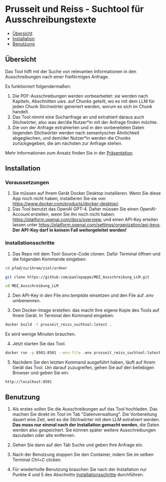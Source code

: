 # Prusseit und Reiss - Suchtool für Ausschreibungstexte

* [Übersicht](#übersicht)
* [Installation](#installation)
* [Benutzung](#benutzung)


## Übersicht

Das Tool hilft mit der Suche von relevanten Informationen in den Ausschreibungen nach einer freiförmigen Anfrage.

Es funktioniert folgendermaßen:

1. Die PDF-Ausschreibungen werden vorbearbeitet: sie werden nach Kapiteln, Abschnitten uws. auf Chunks geteilt, wo es mit dem LLM für jeden Chunk Stichwörter generiert werden, worum es sich im Chunk handelt.
2. Das Tool nimmt eine Suchanfrage an und extrahiert daraus auch Stichwörter, also was der/die Nutzer*in mit der Anfrage finden möchte.
3. Die von der Anfrage extrahierten und in den vorbereiteten Daten liegenden Stichwörter werden nach semantyscher Ähnlichkeit abgegliechen, und dem/der Nutzer*in werden die Chunks zurückgegeben, die am nächsten zur Anfrage stehen.

Mehr Informationen zum Ansatz finden Sie in der [Präsentation](./Prusseit_u_Reiss_aktueller_Stand.pptx).


## Installation

### Voraussetzungen

1. Sie müssen auf Ihrem Gerät Docker Desktop installieren. Wenn Sie diese App noch nicht haben, installieren Sie sie von https://www.docker.com/products/docker-desktop/.
2. Das Tool benutzt das OpenAI GPT-4. Daher müssen Sie einen OpenAI-Account erstellen, wenn Sie ihn noch nicht haben: https://platform.openai.com/docs/overview, und einen API-Key erteilen lassen unter https://platform.openai.com/settings/organization/api-keys. **Der API-Key darf in keinem Fall weitergeleitet werden!**


### Installationsschritte

1. Das Repo mit dem Tool-Source-Code clonen. Dafür Terminal öffnen und die folgenden Kommande eingeben:

```bash
cd pfad/zu/ihrem/ziel/ordner

git clone https://github.com/paolopappe/MDZ_Ausschreibung_LLM.git

cd MDZ_Ausschreibung_LLM
```

2. Den API-Key in den File _env.template_ einsetzen und den File auf _.env_ umbenennen.

3. Den Docker-Image erstellen: das macht Ihre eigene Kopie des Tools auf Ihrem Gerät. In Terminal den Kommand eingeben:

```bash
docker build -t prusseit_reiss_suchtool:latest . 
```

Es wird wenige Minuten brauchen.

4. Jetzt starten Sie das Tool.

```bash
docker run -p 8501:8501 --env-file .env prusseit_reiss_suchtool:latest
```

5. Nachdem Sie den letzten Kommand ausgeführt haben, läuft auf Ihrem Gerät das Tool. Um darauf zuzugreifen, gehen Sie auf den beliebigen Browser und geben Sie ein:

```text
http://localhost:8501
```


## Benutzung

1. Als erstes sollen Sie die Ausschreibungen auf das Tool hochladen. Das machen Sie direkt im Tool im Tab "Datenverwaltung". Die Vorbereitung dauert eine Zeit, weil es die Stichwörter mit dem LLM extrahiert werden. **Das muss nur einmal nach der Installation gemacht werden**, die Daten werden also gespeichert. Sie können später weitere Ausschreibungen dazuladen oder alte entfernen.

2. Gehen Sie dann auf den Tab Suche und geben Ihre Anfrage ein.

3. Nach der Benutzung stoppen Sie den Container, indem Sie im selben Terminal _Ctrl+C_ clicken.

4. Für wiederholte Benutzung brauchen Sie nach der Installation nur Punkte 4 und 5 des Abschnitts [Installationsschritte](#installationsschritte) durchführen.